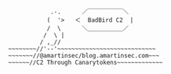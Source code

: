                 .-.      ／￣￣￣￣￣￣＼
               (  '>   ＜  BadBird C2  |
               /  \      ＼＿＿＿＿＿＿／
              /  \ |         
             / ,_//
    ~~~~~~~~//'--'~~~~~~~~~~~~~~~~~~~~~~~~~~~~
    ~~~~~~~//@amartinsec/blog.amartinsec.com~~~
    ~~~~~~//C2 Through Canarytokens~~~~~~~~~~~~~
